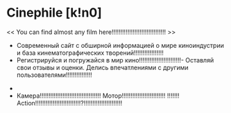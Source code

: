   # Сinephile [k!n0]
<< You can find almost any film here!!!!!!!!!!!!!!!!!!!!!!!!!!!!!!! >>

- Современный сайт с обширной информацией о мире киноиндустрии и база кинематографических творений!!!!!!!!!!!!!!!!!
- Регистрируйся и погружайся в мир кино!!!!!!!!!!!!!!!!!!!!!!!!- Оставляй свои отзывы и оценки. Делись впечатлениями с другими пользователями!!!!!!!!!!!!!!!
*
* Камера!!!!!!!!!!!!!!!!!!!!!!!!!!!!!!!!!!! Мотор!!!!!!!!!!!!!!!!!!!!!!!!! !!!!!!! Action!!!!!!!!!!!!!!!!!!!!!!!!!!?!!!!!!!!!!!!!!!!!!!!!!
